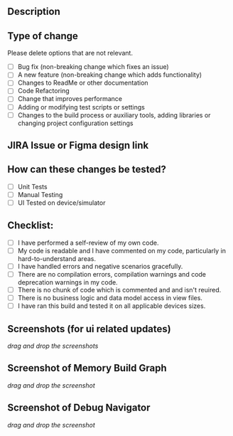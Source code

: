 ## Description

## Type of change

Please delete options that are not relevant.

- [ ] Bug fix (non-breaking change which fixes an issue)
- [ ] A new feature (non-breaking change which adds functionality)
- [ ] Changes to ReadMe or other documentation
- [ ] Code Refactoring
- [ ] Change that improves performance
- [ ] Adding or modifying test scripts or settings
- [ ] Changes to the build process or auxiliary tools, adding libraries or changing project configuration settings

## JIRA Issue or Figma design link



## How can these changes be tested?
- [ ] Unit Tests
- [ ] Manual Testing
- [ ] UI Tested on device/simulator

## Checklist:

- [ ] I have performed a self-review of my own code.
- [ ] My code is readable and I have commented on my code, particularly in hard-to-understand areas.
- [ ] I have handled errors and negative scenarios gracefully.
- [ ] There are no compilation errors, compilation warnings and code deprecation warnings in my code.
- [ ] There is no chunk of code which is commented and and isn't reuired.
- [ ] There is no business logic and data model access in view files.
- [ ] I have ran this build and tested it on all applicable devices sizes.

## Screenshots (for ui related updates)
*drag and drop the screenshots*

## Screenshot of Memory Build Graph
*drag and drop the screenshot*

## Screenshot of Debug Navigator
*drag and drop the screenshot*
